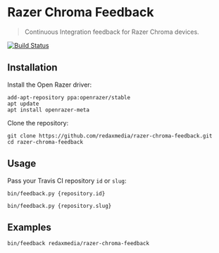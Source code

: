 Razer Chroma Feedback
=====================

> Continuous Integration feedback for Razer Chroma devices.

[![Build Status](https://img.shields.io/travis/redaxmedia/razer-chroma-feedback.svg)](https://travis-ci.org/redaxmedia/razer-chroma-feedback)


Installation
------------

Install the Open Razer driver:

```
add-apt-repository ppa:openrazer/stable
apt update
apt install openrazer-meta
```

Clone the repository:

```
git clone https://github.com/redaxmedia/razer-chroma-feedback.git
cd razer-chroma-feedback
```


Usage
-----

Pass your Travis CI repository `id` or `slug`:

```
bin/feedback.py {repository.id}
```

```
bin/feedback.py {repository.slug}
```


Examples
--------

```
bin/feedback redaxmedia/razer-chroma-feedback
```
